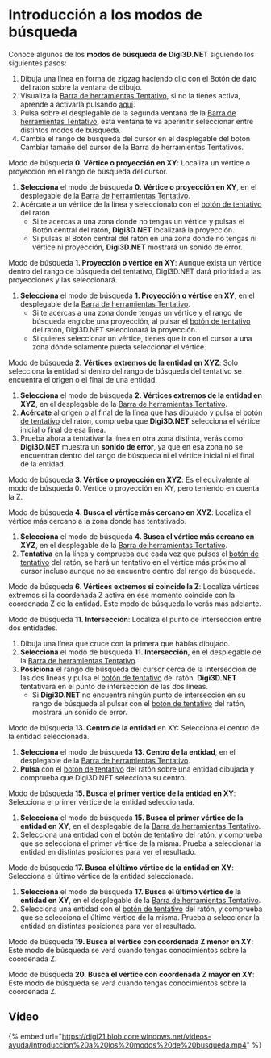 # Introducción a los modos de búsqueda

Conoce algunos de los **modos de búsqueda de Digi3D.NET** siguiendo los siguientes pasos:

1. Dibuja una línea en forma de zigzag haciendo clic con el Botón de dato del ratón sobre la ventana de dibujo.
2. Visualiza la [Barra de herramientas Tentativo](BarraDeHerramientasTentativo.html), si no la tienes activa, aprende a activarla pulsando [aquí](PresentacionDeBarrasHerramientasBasicas.html).
3. Pulsa sobre el desplegable de la segunda ventana de la [Barra de herramientas Tentativo](BarraDeHerramientasTentativo.html), esta ventana te va apermitir seleccionar entre distintos modos de búsqueda.
4. Cambia el rango de búsqueda del cursor en el desplegable del botón Cambiar tamaño del cursor de la Barra de herramientas Tentativos.

Modo de búsqueda **0. Vértice o proyección en XY**: Localiza un vértice o proyección en el rango de búsqueda del cursor.

1. **Selecciona** el modo de búsqueda **0. Vértice o proyección en XY**, en el desplegable de la [Barra de herramientas Tentativo](BarraDeHerramientasTentativo.html).
2. Acércate a un vértice de la línea y seleccionalo con el [botón de tentativo]() del ratón
   * Si te acercas a una zona donde no tengas un vértice y pulsas el Botón central del ratón, **Digi3D.NET** localizará la proyección.
   * Si pulsas el Botón central del ratón en una zona donde no tengas ni vértice ni proyección, **Digi3D.NET** mostrará un sonido de error.

Modo de búsqueda **1. Proyección o vértice en XY**: Aunque exista un vértice dentro del rango de búsqueda del tentativo, Digi3D.NET dará prioridad a las proyecciones y las seleccionará.

1. **Selecciona** el modo de búsqueda **1. Proyección o vértice en XY**, en el desplegable de la [Barra de herramientas Tentativo](BarraDeHerramientasTentativo.html).
   * Si te acercas a una zona donde tengas un vértice y el rango de búsqueda englobe una proyección, al pulsar el [botón de tentativo]() del ratón, Digi3D.NET seleccionará la proyección.
   * Si quieres seleccionar un vértice, tienes que ir con el cursor a una zona dónde solamente pueda seleccionar el vértice.

Modo de búsqueda **2. Vértices extremos de la entidad en XYZ**: Solo selecciona la entidad si dentro del rango de búsqueda del tentativo se encuentra el origen o el final de una entidad.

1. **Selecciona** el modo de búsqueda **2. Vértices extremos de la entidad en XYZ**, en el desplegable de la [Barra de herramientas Tentativo](BarraDeHerramientasTentativo.html).
2. **Acércate** al origen o al final de la línea que has dibujado y pulsa el [botón de tentativo]() del ratón, comprueba que **Digi3D.NET** selecciona el vértice inicial o final de esa línea.
3. Prueba ahora a tentativar la línea en otra zona distinta, verás como **Digi3D.NET** muestra un **sonido de error**, ya que en esa zona no se encuentran dentro del rango de búsqueda ni el vértice inicial ni el final de la entidad.

Modo de búsqueda **3. Vértice o proyección en XYZ**: Es el equivalente al modo de búsqueda 0. Vértice o proyección en XY, pero teniendo en cuenta la Z.

Modo de búsqueda **4. Busca el vértice más cercano en XYZ**: Localiza el vértice más cercano a la zona donde has tentativado.

1. **Selecciona** el modo de búsqueda **4. Busca el vértice más cercano en XYZ**, en el desplegable de la [Barra de herramientas Tentativo](BarraDeHerramientasTentativo.html).
2. **Tentativa** en la línea y comprueba que cada vez que pulses el [botón de tentativo]() del ratón, se hará un tentativo en el vértice más próximo al cursor incluso aunque no se encuentre dentro del rango de búsqueda.

Modo de búsqueda **6. Vértices extremos si coincide la Z**: Localiza vértices extremos si la coordenada Z activa en ese momento coincide con la coordenada Z de la entidad. Este modo de búsqueda lo verás más adelante.

Modo de búsqueda **11. Intersección**: Localiza el punto de intersección entre dos entidades.

1. Dibuja una línea que cruce con la primera que habías dibujado.
2. **Selecciona** el modo de búsqueda **11. Intersección**, en el desplegable de la [Barra de herramientas Tentativo](BarraDeHerramientasTentativo.html).
3. **Posiciona** el rango de búsqueda del cursor cerca de la intersección de las dos líneas y pulsa el [botón de tentativo]() del ratón. **Digi3D.NET** tentativará en el punto de intersección de las dos líneas.
   * Si **Digi3D.NET** no encuentra ningún punto de intersección en su rango de búsqueda al pulsar con el [botón de tentativo]() del ratón, mostrará un sonido de error.

Modo de búsqueda **13. Centro de la entidad** en XY: Selecciona el centro de la entidad seleccionada.

1. **Selecciona** el modo de búsqueda **13. Centro de la entidad**, en el desplegable de la [Barra de herramientas Tentativo](BarraDeHerramientasTentativo.html).
2. **Pulsa** con el [botón de tentativo]() del ratón sobre una entidad dibujada y comprueba que Digi3D.NET selecciona su centro.

Modo de búsqueda **15. Busca el primer vértice de la entidad en XY**: Selecciona el primer vértice de la entidad seleccionada.

1. **Selecciona** el modo de búsqueda **15. Busca el primer vértice de la entidad en XY**, en el desplegable de la [Barra de herramientas Tentativo](BarraDeHerramientasTentativo.html).
2. Selecciona una entidad con el [botón de tentativo]() del ratón, y comprueba que se selecciona el primer vértice de la misma. Prueba a seleccionar la entidad en distintas posiciones para ver el resultado.

Modo de búsqueda **17. Busca el último vértice de la entidad en XY**: Selecciona el último vértice de la entidad seleccionada.

1. **Selecciona** el modo de búsqueda **17. Busca el último vértice de la entidad en XY**, en el desplegable de la [Barra de herramientas Tentativo](BarraDeHerramientasTentativo.html).
2. Selecciona una entidad con el [botón de tentativo]() del ratón, y comprueba que se selecciona el último vértice de la misma. Prueba a seleccionar la entidad en distintas posiciones para ver el resultado.

Modo de búsqueda **19. Busca el vértice con coordenada Z menor en XY**: Este modo de búsqueda se verá cuando tengas conocimientos sobre la coordenada Z.

Modo de búsqueda **20. Busca el vértice con coordenada Z mayor en XY**: Este modo de búsqueda se verá cuando tengas conocimientos sobre la coordenada Z.

## Vídeo

{% embed url="https://digi21.blob.core.windows.net/videos-ayuda/Introduccion%20a%20los%20modos%20de%20busqueda.mp4" %}



